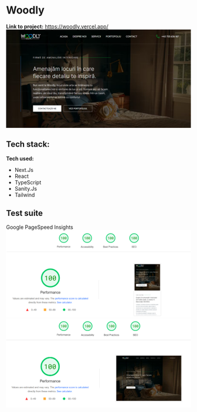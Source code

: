 # Woodly

**Link to project:** https://woodly.vercel.app/
![Website preview](/websitePreview.png)

## Tech stack:

**Tech used:** 

<ul>
    <li>Next.Js</li>
    <li>React</li>
    <li>TypeScript</li>
    <li>Sanity.Js</li>
    <li>Tailwind</li>
</ul>

## Test suite

Google PageSpeed Insights
![Insights for mobile](./Insights_Mobile.webp)
![Insights for desktop](./Insights_Desktop.webp)